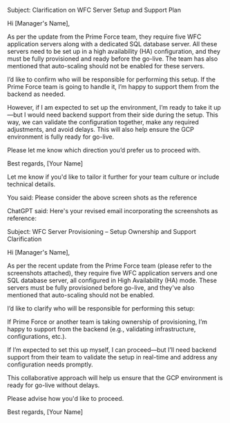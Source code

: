 Subject: Clarification on WFC Server Setup and Support Plan

Hi [Manager's Name],

As per the update from the Prime Force team, they require five WFC application servers along with a dedicated SQL database server. All these servers need to be set up in a high availability (HA) configuration, and they must be fully provisioned and ready before the go-live. The team has also mentioned that auto-scaling should not be enabled for these servers.

I’d like to confirm who will be responsible for performing this setup. If the Prime Force team is going to handle it, I’m happy to support them from the backend as needed.

However, if I am expected to set up the environment, I’m ready to take it up—but I would need backend support from their side during the setup. This way, we can validate the configuration together, make any required adjustments, and avoid delays. This will also help ensure the GCP environment is fully ready for go-live.

Please let me know which direction you’d prefer us to proceed with.

Best regards,
[Your Name]

Let me know if you'd like to tailor it further for your team culture or include technical details.








You said:
Please consider the above screen shots as the reference 


ChatGPT said:
Here's your revised email incorporating the screenshots as reference:

Subject: WFC Server Provisioning – Setup Ownership and Support Clarification

Hi [Manager's Name],

As per the recent update from the Prime Force team (please refer to the screenshots attached), they require five WFC application servers and one SQL database server, all configured in High Availability (HA) mode. These servers must be fully provisioned before go-live, and they've also mentioned that auto-scaling should not be enabled.

I’d like to clarify who will be responsible for performing this setup:

If Prime Force or another team is taking ownership of provisioning, I’m happy to support from the backend (e.g., validating infrastructure, configurations, etc.).

If I’m expected to set this up myself, I can proceed—but I’ll need backend support from their team to validate the setup in real-time and address any configuration needs promptly.

This collaborative approach will help us ensure that the GCP environment is ready for go-live without delays.

Please advise how you'd like to proceed.

Best regards,
[Your Name]
